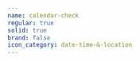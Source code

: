 ```yaml
---
name: calendar-check
regular: true
solid: true
brand: false
icon_category: date-time-&-location
---
```

